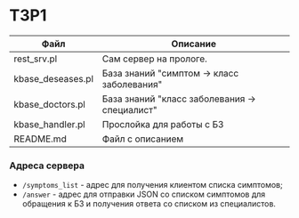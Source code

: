 # T3P1

| Файл               | Описание                                      |
|--------------------|-----------------------------------------------|
|   rest_srv.pl      |  Сам сервер на прологе.                       |
|   kbase_deseases.pl|  База знаний "симптом -> класс заболевания"   |
|   kbase_doctors.pl |  База знаний "класс заболевания -> специалист"|
|   kbase_handler.pl |  Прослойка для работы с БЗ                    |
|   README.md        |  Файл с описанием                             |

### Адреса сервера
* `/symptoms_list` - адрес для получения клиентом списка симптомов;
* `/answer` - адрес для отправки JSON со списком симптомов для обращения к БЗ и получения ответа со списком из специалистов.